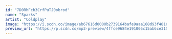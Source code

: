 ```yaml
---
id: "7D0RhFcb3CrfPuTJ0obrod"
name: "Sparks"
artist: "Coldplay"
image: "https://i.scdn.co/image/ab67616d0000b2739164bafe9aaa168d93f4816a"
preview_url: "https://p.scdn.co/mp3-preview/4ffce9684e191005c15ab6ce31540fcec78eaacf"
---
```

